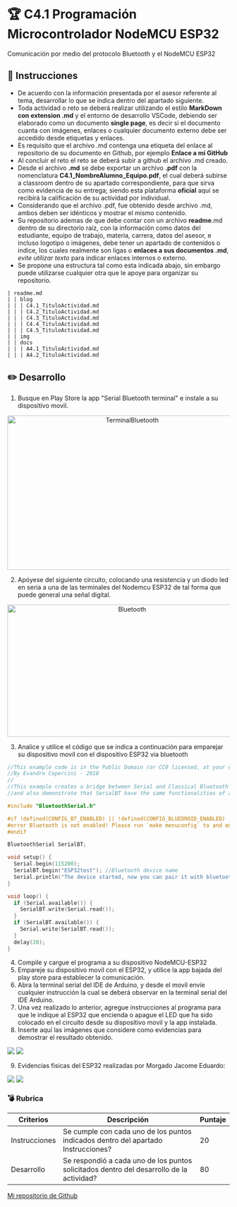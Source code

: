 # :trophy: C4.1 Programación Microcontrolador NodeMCU ESP32

Comunicación por medio del protocolo Bluetooth y el NodeMCU ESP32

## :blue_book: Instrucciones

- De acuerdo con la información presentada por el asesor referente al tema, desarrollar lo que se indica dentro del apartado siguiente.
- Toda actividad o reto se deberá realizar utilizando el estilo **MarkDown con extension .md** y el entorno de desarrollo VSCode, debiendo ser elaborado como un documento **single page**, es decir si el documento cuanta con imágenes, enlaces o cualquier documento externo debe ser accedido desde etiquetas y enlaces.
- Es requisito que el archivo .md contenga una etiqueta del enlace al repositorio de su documento en Github, por ejemplo **Enlace a mi GitHub**
- Al concluir el reto el reto se deberá subir a github el archivo .md creado.
- Desde el archivo **.md** se debe exportar un archivo **.pdf** con la nomenclatura **C4.1_NombreAlumno_Equipo.pdf**, el cual deberá subirse a classroom dentro de su apartado correspondiente, para que sirva como evidencia de su entrega; siendo esta plataforma **oficial** aquí se recibirá la calificación de su actividad por individual.
- Considerando que el archivo .pdf, fue obtenido desde archivo .md, ambos deben ser idénticos y mostrar el mismo contenido.
- Su repositorio ademas de que debe contar con un archivo **readme**.md dentro de su directorio raíz, con la información como datos del estudiante, equipo de trabajo, materia, carrera, datos del asesor, e incluso logotipo o imágenes, debe tener un apartado de contenidos o indice, los cuales realmente son ligas o **enlaces a sus documentos .md**, _evite utilizar texto_ para indicar enlaces internos o externo.
- Se propone una estructura tal como esta indicada abajo, sin embargo puede utilizarse cualquier otra que le apoye para organizar su repositorio.  


``` 
| readme.md
| | blog
| | | C4.1_TituloActividad.md
| | | C4.2_TituloActividad.md
| | | C4.3_TituloActividad.md
| | | C4.4_TituloActividad.md
| | | C4.5_TituloActividad.md
| | img
| | docs
| | | A4.1_TituloActividad.md
| | | A4.2_TituloActividad.md
```

## :pencil2: Desarrollo

1. Busque en Play Store la app "Serial Bluetooth terminal" e instale a su dispositivo movil.

   
<p align="center">
    <img alt="TerminalBluetooth" src="../img/SerialBluetooth_Terminal.png" width=550 height=350>
</p>

2. Apóyese del siguiente circuito, colocando una resistencia y un diodo led en seria a una de las terminales del Nodemcu ESP32 de tal forma que puede general una señal digital.

<p align="center">
    <img alt="Bluetooth" src="../img/C4.x_ESP32_BluetoothLed.png" width=550 height=300>
</p>

3. Analice y utilice el código que se indica a continuación para emparejar su dispositivo movil con el dispositivo ESP32 via bluetooth


```C++
//This example code is in the Public Domain (or CC0 licensed, at your option.)
//By Evandro Copercini - 2018
//
//This example creates a bridge between Serial and Classical Bluetooth (SPP)
//and also demonstrate that SerialBT have the same functionalities of a normal Serial

#include "BluetoothSerial.h"

#if !defined(CONFIG_BT_ENABLED) || !defined(CONFIG_BLUEDROID_ENABLED)
#error Bluetooth is not enabled! Please run `make menuconfig` to and enable it
#endif

BluetoothSerial SerialBT;

void setup() {
  Serial.begin(115200);
  SerialBT.begin("ESP32test"); //Bluetooth device name
  Serial.println("The device started, now you can pair it with bluetooth!");
}

void loop() {
  if (Serial.available()) {
    SerialBT.write(Serial.read());
  }
  if (SerialBT.available()) {
    Serial.write(SerialBT.read());
  }
  delay(20);
}
```
4. Compile y cargue el programa a su dispositivo NodeMCU-ESP32
5. Empareje su dispositivo movil con el ESP32, y utilice la app bajada del play store para establecer la comunicación.
6. Abra la terminal serial del IDE de Arduino, y desde el movil envíe cualquier instrucción la cual se deberá observar en la terminal serial del IDE Arduino.
7. Una vez realizado lo anterior, agregue instrucciones al programa para que le indique al ESP32 que encienda o apague el LED que ha sido colocado en el circuito desde su dispositivo movil y la app instalada.
8. Inserte aquí las imágenes que considere como evidencias para demostrar el resultado obtenido.

![](..img/../../img/C4.1_Evidencia1.png)
![](..img/../../img/C4.1_Evidencia2.png)

9. Evidencias fisicas del ESP32 realizadas por Morgado Jacome Eduardo:

![](..img/../../img/C4.1_Evidencia3.jpg)
![](..img/../../img/C4.1_Evidencia4.jpg)

### :bomb: Rubrica

| Criterios     | Descripción                                                                                  | Puntaje |
| ------------- | -------------------------------------------------------------------------------------------- | ------- |
| Instrucciones | Se cumple con cada uno de los puntos indicados dentro del apartado Instrucciones?            | 20 |
| Desarrollo    | Se respondió a cada uno de los puntos solicitados dentro del desarrollo de la actividad?     | 80      |

[Mi repositorio de Github](https://github.com/CruzVeraEldenHumberto/Sistemas-Programables)